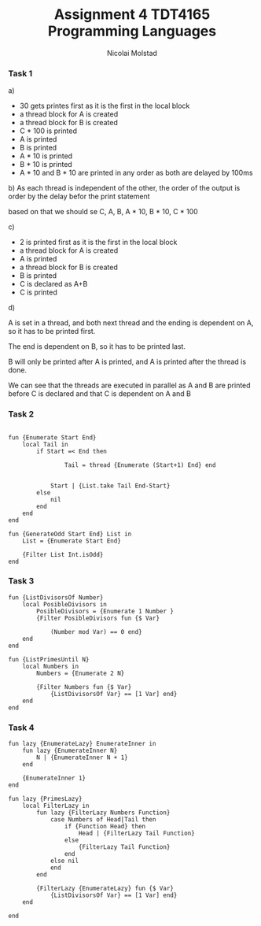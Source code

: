 # <center>Assignment 4 TDT4165 Programming Languages</center>
<center>Nicolai Molstad</center>

### Task 1

a) 
* 30 gets printes first as it is the first in the local block
* a thread block for A is created 
* a thread block for B is created
* C * 100 is printed
* A is printed
* B is printed
* A * 10 is printed
* B * 10 is printed
* A * 10 and B * 10 are printed in any order as both are delayed by 100ms

b)
As each thread is independent of the other, the order of the output is order by the delay befor the print statement

based on that we should se C, A, B, A * 10, B * 10, C * 100

c) 

* 2 is printed first as it is the first in the local block
* a thread block for A is created
* A is printed
* a thread block for B is created
* B is printed
* C is declared as A+B
* C is printed

d) 

A is set in a thread, and both next thread and the ending is dependent on A, so it has to be printed first.

The end is dependent on B, so it has to be printed last.

B will only be printed after A is printed, and A is printed after the thread is done.

We can see that the threads are executed in parallel as A and B are printed before C is declared and that C is dependent on A and B

<div style="page-break-after: always;"></div>

### Task 2

```oz

fun {Enumerate Start End} 
    local Tail in
        if Start =< End then
            
                Tail = thread {Enumerate (Start+1) End} end
            

            Start | {List.take Tail End-Start}
        else
            nil
        end
    end
end

fun {GenerateOdd Start End} List in
    List = {Enumerate Start End}

    {Filter List Int.isOdd}
end
```

<div style="page-break-after: always;"></div>

### Task 3

```oz
fun {ListDivisorsOf Number}
    local PosibleDivisors in 
        PosibleDivisors = {Enumerate 1 Number }
        {Filter PosibleDivisors fun {$ Var}
            
            (Number mod Var) == 0 end}
    end
end

fun {ListPrimesUntil N}
    local Numbers in
        Numbers = {Enumerate 2 N}
        
        {Filter Numbers fun {$ Var}
            {ListDivisorsOf Var} == [1 Var] end}
    end
end
```

<div style="page-break-after: always;"></div>

### Task 4

```oz
fun lazy {EnumerateLazy} EnumerateInner in
    fun lazy {EnumerateInner N}
        N | {EnumerateInner N + 1}
    end

    {EnumerateInner 1}
end

fun lazy {PrimesLazy}
    local FilterLazy in
        fun lazy {FilterLazy Numbers Function}
            case Numbers of Head|Tail then
                if {Function Head} then
                    Head | {FilterLazy Tail Function}
                else
                    {FilterLazy Tail Function}
                end
            else nil
            end
        end

        {FilterLazy {EnumerateLazy} fun {$ Var}
            {ListDivisorsOf Var} == [1 Var] end}
    end
    
end

```